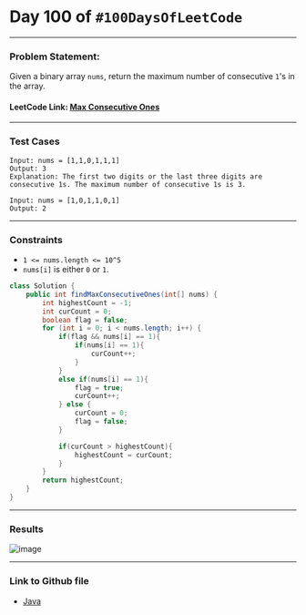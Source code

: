 # Day 100 of `#100DaysOfLeetCode`

___
### Problem Statement:  
Given a binary array `nums`, return the maximum number of consecutive `1`'s in the array.


#### LeetCode Link: [Max Consecutive Ones](https://leetcode.com/problems/max-consecutive-ones/description/)
___


### Test Cases
```
Input: nums = [1,1,0,1,1,1]
Output: 3
Explanation: The first two digits or the last three digits are consecutive 1s. The maximum number of consecutive 1s is 3.
```
```
Input: nums = [1,0,1,1,0,1]
Output: 2
```
___

### Constraints 
* `1 <= nums.length <= 10^5`
* `nums[i]` is either `0` or `1`.

```java
class Solution {
    public int findMaxConsecutiveOnes(int[] nums) {
        int highestCount = -1;
        int curCount = 0;
        boolean flag = false;
        for (int i = 0; i < nums.length; i++) {
            if(flag && nums[i] == 1){
                if(nums[i] == 1){
                    curCount++;
                }
            }
            else if(nums[i] == 1){
                flag = true;
                curCount++;
            } else {
                curCount = 0;
                flag = false;
            }

            if(curCount > highestCount){
                highestCount = curCount;
            }
        }
        return highestCount;
    }
}
```
___
### Results
![image](https://github.com/studentdevelops/100DaysOfLeetCode/assets/31382363/863dbb54-ad1f-4bea-abe1-a4f7c8b3e91b)


___

### Link to Github file  
* [Java](https://github.com/studentdevelops/100DaysOfLeetCode/blob/main/Day100_Max_Consecutive_Ones/code.java)
